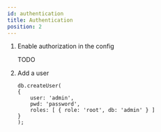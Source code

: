 ```yaml
---
id: authentication
title: Authentication
position: 2
---
```


1. Enable authorization in the config

   TODO

2. Add a user

   ```shell
   db.createUser(
   {
       user: 'admin',
       pwd: 'password',
       roles: [ { role: 'root', db: 'admin' } ]
   }
   );
   ```
